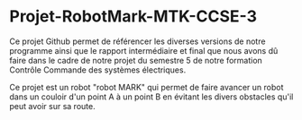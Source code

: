 # Projet-RobotMark-MTK-CCSE-3

Ce projet Github permet de référencer les diverses versions de notre programme ainsi que le rapport intermédiaire et final que nous avons dû faire dans le cadre de notre projet du semestre 5 de notre formation Contrôle Commande des systèmes électriques.

Ce projet est un robot "robot MARK" qui permet de faire avancer un robot dans un couloir d'un point A à un point B en évitant les divers obstacles qu'il peut avoir sur sa route.
